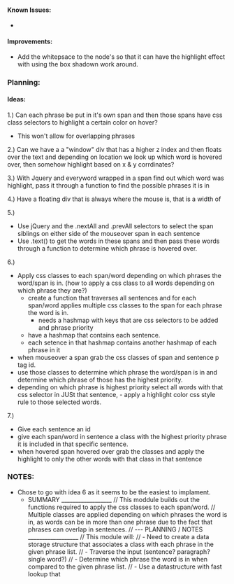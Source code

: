 #### Known Issues:
- 
#### Improvements:
- Add the whitepsace to the node's so that it can have the
  highlight effect with using the box shadown work around.




### Planning:
#### Ideas:
1.) Can each phrase be put in it's own span and then those spans have css class selectors to highlight a certain color on hover?
  
  - This won't allow for overlapping phrases

2.) Can we have a a "window" div that has a higher z index and then floats over the text and depending on location we look up which word is hovered over, then somehow highlight based on x & y corrdinates?

3.) With Jquery and everyword wrapped in a span find out which word was highlight, pass it through a function to find the possible phrases it is in

4.) Have a floating div that is always where the mouse is, that is a width of

5.)
- Use jQuery and the .nextAll and .prevAll selectors to select the span siblings on either side of the mouseover span in each sentence
- Use .text() to get the words in these spans and then pass these words through a function to determine which phrase is hovered over.

6.)
- Apply css classes to each span/word depending on which phrases the word/span is in. (how to apply a css class to all words depending on which phrase they are?)
  - create a function that traverses all sentences and for each span/word applies multiple css classes to the span for each phrase the word is in.
    - needs a hashmap with keys that are css selectors to be added and phrase priority
  - have a hashmap that contains each sentence.
  - each setence in that hashmap contains another hashmap of each phrase in it
- when mouseover a span grab the css classes of span and sentence p tag id.
- use those classes to determine which phrase the word/span is in and determine which phrase of those has the highest priority.
- depending on which phrase is highest priority select all words with that css selector in JUSt that sentence, - apply a highlight color css style rule to those selected words.

7.)
- Give each sentence an id
- give each span/word in sentence a class with the highest priority phrase it is included in that specific sentence.
- when hovered span hovered over grab the classes and apply the highlight to only the other words with that class in that sentence

### NOTES:
- Chose to go with idea 6 as it seems to be the easiest to implament.
  - SUMMARY __________________
// This moddule builds out the functions required to apply the css classes to each span/word.
// Multiple classes are applied depending on which phrases the word is in, as words can be in more than one phrase due to the fact that phrases can overlap in sentences.
// --- PLANNING / NOTES __________________
// This module will:
// - Need to create a data storage structure that associates a class with each phrase in the given phrase list.
// - Traverse the input (sentence? paragraph? single word?)
// - Determine which phrase the word is in when compared to the given phrase list.
//    - Use a datastructure with fast lookup that